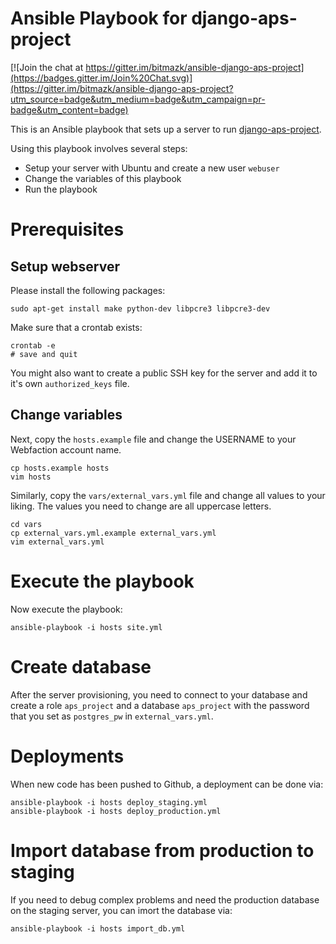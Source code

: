 # Ansible Playbook for django-aps-project

[![Join the chat at https://gitter.im/bitmazk/ansible-django-aps-project](https://badges.gitter.im/Join%20Chat.svg)](https://gitter.im/bitmazk/ansible-django-aps-project?utm_source=badge&utm_medium=badge&utm_campaign=pr-badge&utm_content=badge)

This is an Ansible playbook that sets up a server to run
[django-aps-project](https://github.com/bitmazk/django-aps-project).

Using this playbook involves several steps:

* Setup your server with Ubuntu and create a new user `webuser`
* Change the variables of this playbook
* Run the playbook

# Prerequisites

## Setup webserver

Please install the following packages:

    sudo apt-get install make python-dev libpcre3 libpcre3-dev

Make sure that a crontab exists:

    crontab -e
    # save and quit

You might also want to create a public SSH key for the server and add it to
it's own ``authorized_keys`` file.

## Change variables

Next, copy the `hosts.example` file and change the USERNAME to your Webfaction
account name.

    cp hosts.example hosts
    vim hosts

Similarly, copy the `vars/external_vars.yml` file and change all values to
your liking. The values you need to change are all uppercase letters.

    cd vars
    cp external_vars.yml.example external_vars.yml
    vim external_vars.yml

# Execute the playbook

Now execute the playbook:

    ansible-playbook -i hosts site.yml

# Create database

After the server provisioning, you need to connect to your database and create
a role ``aps_project`` and a database ``aps_project`` with the password that
you set as ``postgres_pw`` in ``external_vars.yml``.

# Deployments

When new code has been pushed to Github, a deployment can be done via:

    ansible-playbook -i hosts deploy_staging.yml
    ansible-playbook -i hosts deploy_production.yml

# Import database from production to staging

If you need to debug complex problems and need the production database on the
staging server, you can imort the database via:

    ansible-playbook -i hosts import_db.yml
